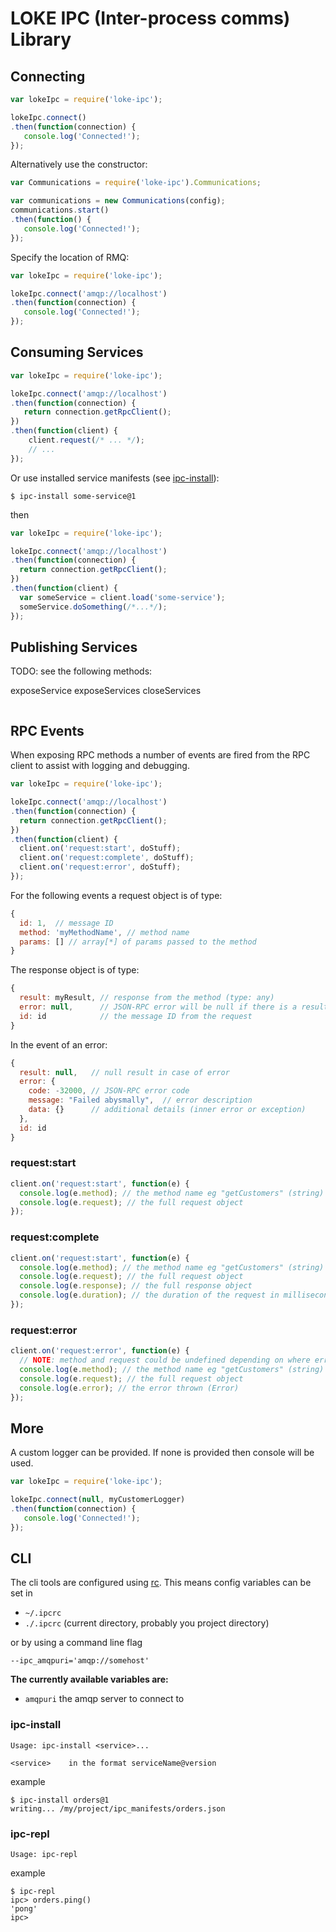 # LOKE IPC (Inter-process comms) Library



## Connecting

```js
var lokeIpc = require('loke-ipc');

lokeIpc.connect()
.then(function(connection) {
   console.log('Connected!');
});
```

Alternatively use the constructor:
```js
var Communications = require('loke-ipc').Communications;

var communications = new Communications(config);
communications.start()
.then(function() {
   console.log('Connected!');
});
```

Specify the location of RMQ:

```js
var lokeIpc = require('loke-ipc');

lokeIpc.connect('amqp://localhost')
.then(function(connection) {
   console.log('Connected!');
});
```


## Consuming Services

```js
var lokeIpc = require('loke-ipc');

lokeIpc.connect('amqp://localhost')
.then(function(connection) {
   return connection.getRpcClient();
})
.then(function(client) {
    client.request(/* ... */);
    // ...
});
```

Or use installed service manifests (see [ipc-install](#ipc-install)):

```
$ ipc-install some-service@1
```

then

```js
var lokeIpc = require('loke-ipc');

lokeIpc.connect('amqp://localhost')
.then(function(connection) {
  return connection.getRpcClient();
})
.then(function(client) {
  var someService = client.load('some-service');
  someService.doSomething(/*...*/);
});
```

## Publishing Services

TODO: see the following methods:

exposeService
exposeServices
closeServices

```js


```

## RPC Events

When exposing RPC methods a number of events are fired from the RPC client to assist with logging and debugging.

```js
var lokeIpc = require('loke-ipc');

lokeIpc.connect('amqp://localhost')
.then(function(connection) {
  return connection.getRpcClient();
})
.then(function(client) {
  client.on('request:start', doStuff);
  client.on('request:complete', doStuff);
  client.on('request:error', doStuff);
});
```

For the following events a request object is of type:

```js
{
  id: 1,  // message ID
  method: 'myMethodName', // method name
  params: [] // array[*] of params passed to the method
}
```

The response object is of type:

```js
{
  result: myResult, // response from the method (type: any)
  error: null,      // JSON-RPC error will be null if there is a result
  id: id            // the message ID from the request
}
```

In the event of an error:
```js
{
  result: null,   // null result in case of error
  error: {
    code: -32000, // JSON-RPC error code
    message: "Failed abysmally",  // error description
    data: {}      // additional details (inner error or exception)
  },
  id: id
}
```


### request:start

```js
client.on('request:start', function(e) {
  console.log(e.method); // the method name eg "getCustomers" (string)
  console.log(e.request); // the full request object
});
```

### request:complete

```js
client.on('request:start', function(e) {
  console.log(e.method); // the method name eg "getCustomers" (string)
  console.log(e.request); // the full request object
  console.log(e.response); // the full response object
  console.log(e.duration); // the duration of the request in milliseconds (double)
});
```

### request:error

```js
client.on('request:error', function(e) {
  // NOTE: method and request could be undefined depending on where error was thrown (ie: if before message was parsed)
  console.log(e.method); // the method name eg "getCustomers" (string)
  console.log(e.request); // the full request object
  console.log(e.error); // the error thrown (Error)
});
```



## More

A custom logger can be provided. If none is provided then console will be used.

```js
var lokeIpc = require('loke-ipc');

lokeIpc.connect(null, myCustomerLogger)
.then(function(connection) {
   console.log('Connected!');
});
```

## CLI

The cli tools are configured using [rc](https://github.com/dominictarr/rc).
This means config variables can be set in

- `~/.ipcrc`
- `./.ipcrc` (current directory, probably you project directory)

or by using a command line flag

```
--ipc_amqpuri='amqp://somehost'
```

**The currently available variables are:**

- `amqpuri` the amqp server to connect to

### ipc-install

```
Usage: ipc-install <service>...

<service>    in the format serviceName@version
```

example

```
$ ipc-install orders@1
writing... /my/project/ipc_manifests/orders.json
```

### ipc-repl

```
Usage: ipc-repl
```

example

```
$ ipc-repl
ipc> orders.ping()
'pong'
ipc>
```
